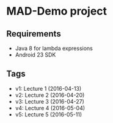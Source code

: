 # MAD-Demo project

## Requirements
 * Java 8 for lambda expressions
 * Android 23 SDK

## Tags
 * v1: Lecture 1 (2016-04-13)
 * v2: Lecture 2 (2016-04-20)
 * v3: Lecture 3 (2016-04-27)
 * v4: Lecture 4 (2016-05-04)
 * v5: Lecture 5 (2016-05-11)
